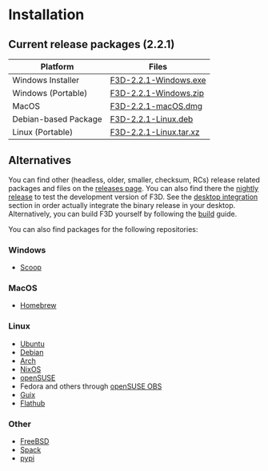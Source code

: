 # Installation

## Current release packages (2.2.1)

| Platform | Files |
| -------- | ----- |
| Windows Installer | [F3D-2.2.1-Windows.exe](https://github.com/f3d-app/f3d/releases/download/v2.2.1/F3D-2.2.1-Windows-x86_64-raytracing.exe) |
| Windows (Portable) | [F3D-2.2.1-Windows.zip](https://github.com/f3d-app/f3d/releases/download/v2.2.1/F3D-2.2.1-Windows-x86_64-raytracing.zip) |
| MacOS | [F3D-2.2.1-macOS.dmg](https://github.com/f3d-app/f3d/releases/download/v2.2.1/F3D-2.2.1-macOS-x86_64-raytracing.dmg) |
| Debian-based Package | [F3D-2.2.1-Linux.deb](https://github.com/f3d-app/f3d/releases/download/v2.2.1/F3D-2.2.1-Linux-x86_64-raytracing.deb) |
| Linux (Portable) | [F3D-2.2.1-Linux.tar.xz](https://github.com/f3d-app/f3d/releases/download/v2.2.1/F3D-2.2.1-Linux-x86_64-raytracing.tar.xz) |

## Alternatives

You can find other (headless, older, smaller, checksum, RCs) release related packages and files on the [releases page](https://github.com/f3d-app/f3d/releases).
You can also find there the [nightly release](https://github.com/f3d-app/f3d/releases/tag/nightly) to test the development version of F3D.
See the [desktop integration](DESKTOP_INTEGRATION.md) section in order actually integrate the binary release in your desktop.
Alternatively, you can build F3D yourself by following the [build](../dev/BUILD.md) guide.

You can also find packages for the following repositories:

### Windows

- [Scoop](https://scoop.sh/#/apps?q=f3d&s=0&d=1&o=true)

### MacOS

- [Homebrew](https://formulae.brew.sh/formula/f3d)

### Linux

- [Ubuntu](https://packages.ubuntu.com/search?keywords=f3d&searchon=names&exact=1&suite=all&section=all)
- [Debian](https://packages.debian.org/search?keywords=f3d&searchon=names&exact=1&suite=all&section=all)
- [Arch](https://archlinux.org/packages/community/x86_64/f3d/)
- [NixOS](https://search.nixos.org/packages?query=f3d)
- [openSUSE](https://software.opensuse.org/package/f3d)
- Fedora and others through [openSUSE OBS](https://build.opensuse.org/package/show/home:AndnoVember:F3D/f3d)
- [Guix](https://packages.guix.gnu.org/packages/f3d/)
- [Flathub](https://flathub.org/apps/details/io.github.f3d_app.f3d)

### Other

- [FreeBSD](https://cgit.freebsd.org/ports/tree/graphics/f3d)
- [Spack](https://packages.spack.io/package.html?name=f3d)
- [pypi](https://pypi.org/project/f3d/)
